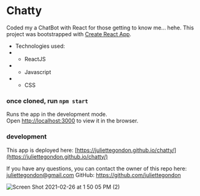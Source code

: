 # Chatty 
Coded my a ChatBot with React for those getting to know me... hehe. 
This project was bootstrapped with [Create React App](https://github.com/facebook/create-react-app).
  * Technologies used: 
  * * ReactJS
  * * Javascript
  * * CSS

### once cloned, run `npm start`

Runs the app in the development mode.\
Open [http://localhost:3000](http://localhost:3000) to view it in the browser.

### development 
This app is deployed here: [https://juliettegondon.github.io/chatty/](https://juliettegondon.github.io/chatty/)

If you have any questions, you can contact the owner of this repo here: [juliettegondon@gmail.com](mailto:juliettegondon@gmail.com)
GitHub: https://github.com/juliettegondon

![Screen Shot 2021-02-26 at 1 50 05 PM (2)](https://user-images.githubusercontent.com/68354391/109342389-c9db6600-7839-11eb-848e-a14e8bfb0340.png)
